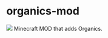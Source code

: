 # organics-mod
<img src="http://84.201.35.242:8080/job/Organics-Mod/badge/icon"></img>
Minecraft MOD that adds Organics.
